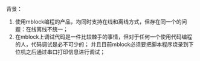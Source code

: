 背景：
1. 使用mblock编程的产品，均同时支持在线和离线方式，但存在同一个的问题：在线离线不统一；
2. 在mblock上调试代码是一件比较棘手的事情，但对于任何一个使用代码编程的人，代码调试是必不可少的；
   并且目前mblock必须要把脚本程序烧录到下位机之后通过串口打印信息进行调试；
 



